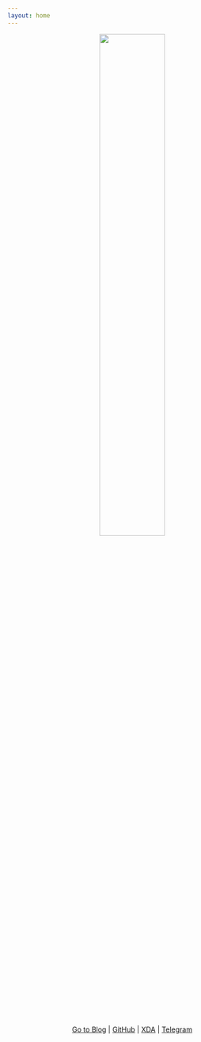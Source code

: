 ```yaml
---
layout: home
---
```


<p align="center"><img src="https://cdn3.iconfinder.com/data/icons/business-avatar-1/512/7_avatar-512.png" width="51%" height="51%"/></p>
<p align="center"><a href="https://medium.com/zawzaww">Go to Blog</a> | <a href="https://github.com/zawzaww">GitHub</a> | <a href="https://forum.xda-developers.com/member.php?u=7581611">XDA</a> | <a href="https://t.me/zawzaww">Telegram</a>

